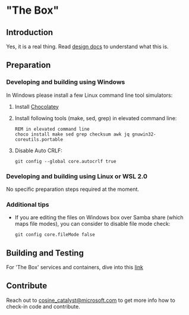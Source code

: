 # "The Box"

## Introduction

Yes, it is a real thing. Read [design docs](./thebox/docs/design/thebox_design.md) to understand what this is.

## Preparation

### Developing and building using Windows

In Windows please install a few Linux command line tool simulators:

1. Install [Chocolatey](https://chocolatey.org/)
2. Install following tools (make, sed, grep) in elevated command line:

   ```batch
   REM in elevated command line
   choco install make sed grep checksum awk jq gnuwin32-coreutils.portable
   ```
3. Disable Auto CRLF:
   ```
   git config --global core.autocrlf true
   ```

### Developing and building using Linux or WSL 2.0

No specific preparation steps required at the moment.

### Additional tips

- If you are editing the files on Windows box over Samba share (which maps file modes), you can consider to disable file mode check:
    ```
    git config core.fileMode false
    ```

## Building and Testing

For 'The Box' services and containers, dive into this [link](thebox/services/README.md)

## Contribute

Reach out to cosine_catalyst@microsoft.com to get more info how to check-in code and contribute.
